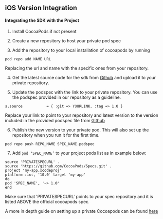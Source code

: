 ## iOS Version Integration 

#### Integrating the SDK with the Project 

1. Install CocoaPods if not present

2. Create a new repository to host your private pod spec

3. Add the repository to your local installation of cocoapods by running
```
pod repo add NAME URL
```

Replacing the url and name with the specific ones from your repository.


4. Get the latest source code for the sdk from [Github](https://github.com/eservice-electronic-payments/iOS_SDK) and upload it to your private repository.

5. Update the podspec with the link to your private repository. You can use the podspec provided in our repository as a guideline.
```
s.source           = { :git => YOURLINK, :tag => 1.0 }
```

Replace your link to point to your repository and latest version to the version included in the provided podspec file from [Github](https://github.com/eservice-electronic-payments/iOS_SDK)

6. Publish the new version to your private pod. This will also set up the repository when you run it for the first time.

```
pod repo push REPO_NAME SPEC_NAME.podspec
```

7. Add `pod ‘SPEC_NAME’` to your project pods list as in example below: 

```
source 'PRIVATESPECURL' . 
source 'https://github.com/CocoaPods/Specs.git' . 
project 'my-app.xcodeproj'   
platform :ios, '10.0' target 'my-app'   
do   
pod 'SPEC_NAME', '~> 1.0' 
end   
```

Make sure that 'PRIVATESPECURL' points to your spec repository and it is listed ABOVE the official cocoapods spec.

A more in depth guide on setting up a private Cocoapods can be found [here](https://guides.cocoapods.org/making/private-cocoapods.html)

